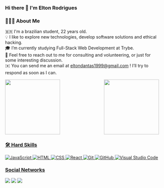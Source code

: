 ### Hi there 👋 I'm Elton Rodrigues

### 👨🏻‍💻 About Me
:brazil: I'm a brazilian student, 22 years old.\
💡  I like to explore new technologies, develop software solutions and ethical hacking.\
🎓  I’m currently studying Full-Stack Web Development at Trybe.\
💬  Feel free to reach out to me for consulting and volunteering, or just for some interesting discussion.\
✉️  You can send me an email at eltondantas1999@gmail.com ! I’ll try to respond as soon as I can.

 <div>
  <a href="https://github.com/eltonrd">
  <img height="180em" src="https://github-readme-stats.vercel.app/api?username=eltonrd&show_icons=true&theme=tokyonight&include_all_commits=true&count_private=true"/>
  <img height="180em" src="https://media1.tenor.com/images/9fb771fb621c29b0a2eae945b5ceeeb3/tenor.gif?itemid=19019116" align="right" />
</div>

 ### 🛠 Hard Skills 
 
![JavaScript](https://img.shields.io/badge/-JavaScript-05122A?style=flat&logo=javascript)
![HTML](https://img.shields.io/badge/-HTML-05122A?style=flat&logo=HTML5)
![CSS](https://img.shields.io/badge/-CSS-05122A?style=flat&logo=CSS3&logoColor=1572B6)
![React](https://img.shields.io/badge/-React-05122A?style=flat&logo=react)
![Git](https://img.shields.io/badge/-Git-05122A?style=flat&logo=git)
![GitHub](https://img.shields.io/badge/-GitHub-05122A?style=flat&logo=github)
![Visual Studio Code](https://img.shields.io/badge/-Visual%20Studio%20Code-05122A?style=flat&logo=visual-studio-code&logoColor=007ACC)

### Social Networks
<div> 
  <a href="https://instagram.com/eltonrd_" target="_blank"><img src="https://img.shields.io/badge/-Instagram-%23E4405F?style=for-the-badge&logo=instagram&logoColor=white" target="_blank"></a>
  <a href = "mailto:eltondantas1999@gmail.com"><img src="https://img.shields.io/badge/-Gmail-%23333?style=for-the-badge&logo=gmail&logoColor=white" target="_blank"></a>
  <a href="https://www.linkedin.com/in/eltonrdantas/" target="_blank"><img src="https://img.shields.io/badge/-LinkedIn-%230077B5?style=for-the-badge&logo=linkedin&logoColor=white" target="_blank"></a> 
</div>

